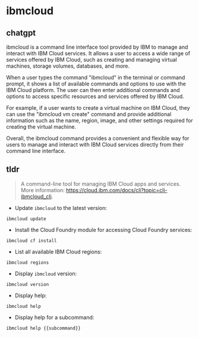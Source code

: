 # ibmcloud 
## chatgpt 
ibmcloud is a command line interface tool provided by IBM to manage and interact with IBM Cloud services. It allows a user to access a wide range of services offered by IBM Cloud, such as creating and managing virtual machines, storage volumes, databases, and more.

When a user types the command "ibmcloud" in the terminal or command prompt, it shows a list of available commands and options to use with the IBM Cloud platform. The user can then enter additional commands and options to access specific resources and services offered by IBM Cloud.

For example, if a user wants to create a virtual machine on IBM Cloud, they can use the "ibmcloud vm create" command and provide additional information such as the name, region, image, and other settings required for creating the virtual machine.

Overall, the ibmcloud command provides a convenient and flexible way for users to manage and interact with IBM Cloud services directly from their command line interface. 

## tldr 
 
> A command-line tool for managing IBM Cloud apps and services.
> More information: <https://cloud.ibm.com/docs/cli?topic=cli-ibmcloud_cli>.

- Update `ibmcloud` to the latest version:

`ibmcloud update`

- Install the Cloud Foundry module for accessing Cloud Foundry services:

`ibmcloud cf install`

- List all available IBM Cloud regions:

`ibmcloud regions`

- Display `ibmcloud` version:

`ibmcloud version`

- Display help:

`ibmcloud help`

- Display help for a subcommand:

`ibmcloud help {{subcommand}}`
